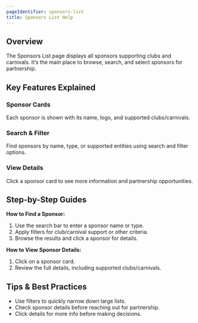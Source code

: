 ```yaml
---
pageIdentifier: sponsors-list
title: Sponsors List Help
---
```


## Overview
The Sponsors List page displays all sponsors supporting clubs and carnivals. It’s the main place to browse, search, and select sponsors for partnership.

## Key Features Explained
### Sponsor Cards
Each sponsor is shown with its name, logo, and supported clubs/carnivals.

### Search & Filter
Find sponsors by name, type, or supported entities using search and filter options.

### View Details
Click a sponsor card to see more information and partnership opportunities.

## Step-by-Step Guides
**How to Find a Sponsor:**
1. Use the search bar to enter a sponsor name or type.
2. Apply filters for club/carnival support or other criteria.
3. Browse the results and click a sponsor for details.

**How to View Sponsor Details:**
1. Click on a sponsor card.
2. Review the full details, including supported clubs/carnivals.

## Tips & Best Practices
- Use filters to quickly narrow down large lists.
- Check sponsor details before reaching out for partnership.
- Click details for more info before making decisions.
